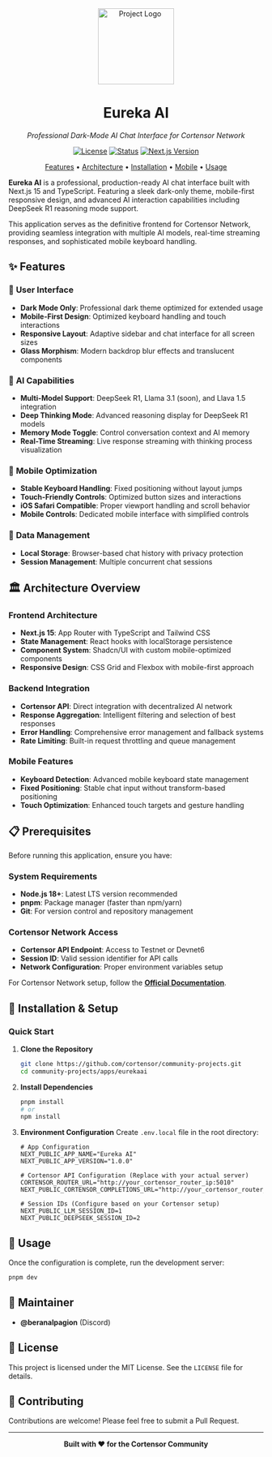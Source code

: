 <div align="center">

  <img src="https://avatars.githubusercontent.com/u/174224856?s=200&v=4" alt="Project Logo" width="150">

# **Eureka AI**

*Professional Dark-Mode AI Chat Interface for Cortensor Network*

<p>
<a href="./LICENSE"><img src="https://img.shields.io/badge/license-MIT-green.svg" alt="License"></a>
<a href="./STATUS.md"\><img src="https://img.shields.io/badge/status-active-success.svg" alt="Status"></a>
<a href="#"><img src="https://img.shields.io/badge/Next.js-15.2-blue.svg" alt="Next.js Version"></a>
</p>

<p align="center">
<a href="#-features">Features</a> •
<a href="#-architecture-overview">Architecture</a> •
<a href="#-installation--setup">Installation</a> •
<a href="#-mobile-optimization">Mobile</a> •
<a href="#-usage">Usage</a>
</p>
</div>

**Eureka AI** is a professional, production-ready AI chat interface built with Next.js 15 and TypeScript. Featuring a sleek dark-only theme, mobile-first responsive design, and advanced AI interaction capabilities including DeepSeek R1 reasoning mode support.

This application serves as the definitive frontend for Cortensor Network, providing seamless integration with multiple AI models, real-time streaming responses, and sophisticated mobile keyboard handling.

## ✨ Features

### 🎨 **User Interface**
  * **Dark Mode Only**: Professional dark theme optimized for extended usage
  * **Mobile-First Design**: Optimized keyboard handling and touch interactions
  * **Responsive Layout**: Adaptive sidebar and chat interface for all screen sizes
  * **Glass Morphism**: Modern backdrop blur effects and translucent components

### 🤖 **AI Capabilities**  
  * **Multi-Model Support**: DeepSeek R1, Llama 3.1 (soon), and Llava 1.5 integration
  * **Deep Thinking Mode**: Advanced reasoning display for DeepSeek R1 models
  * **Memory Mode Toggle**: Control conversation context and AI memory
  * **Real-Time Streaming**: Live response streaming with thinking process visualization

### 📱 **Mobile Optimization**
  * **Stable Keyboard Handling**: Fixed positioning without layout jumps
  * **Touch-Friendly Controls**: Optimized button sizes and interactions
  * **iOS Safari Compatible**: Proper viewport handling and scroll behavior
  * **Mobile Controls**: Dedicated mobile interface with simplified controls

### 💾 **Data Management**
  * **Local Storage**: Browser-based chat history with privacy protection
  * **Session Management**: Multiple concurrent chat sessions

## 🏛️ Architecture Overview

### **Frontend Architecture**
- **Next.js 15**: App Router with TypeScript and Tailwind CSS
- **State Management**: React hooks with localStorage persistence  
- **Component System**: Shadcn/UI with custom mobile-optimized components
- **Responsive Design**: CSS Grid and Flexbox with mobile-first approach

### **Backend Integration**
- **Cortensor API**: Direct integration with decentralized AI network
- **Response Aggregation**: Intelligent filtering and selection of best responses
- **Error Handling**: Comprehensive error management and fallback systems
- **Rate Limiting**: Built-in request throttling and queue management

### **Mobile Features**
- **Keyboard Detection**: Advanced mobile keyboard state management
- **Fixed Positioning**: Stable chat input without transform-based positioning
- **Touch Optimization**: Enhanced touch targets and gesture handling

## 📋 Prerequisites
Before running this application, ensure you have:

### **System Requirements**
  * **Node.js 18+**: Latest LTS version recommended
  * **pnpm**: Package manager (faster than npm/yarn)
  * **Git**: For version control and repository management

### **Cortensor Network Access**
  * **Cortensor API Endpoint**: Access to Testnet or Devnet6
  * **Session ID**: Valid session identifier for API calls
  * **Network Configuration**: Proper environment variables setup

For Cortensor Network setup, follow the **[Official Documentation](https://docs.cortensor.network/)**.

## 🔧 Installation & Setup

### **Quick Start**

1.  **Clone the Repository**
    ```bash
    git clone https://github.com/cortensor/community-projects.git
    cd community-projects/apps/eurekaai
    ```

2.  **Install Dependencies**
    ```bash
    pnpm install
    # or
    npm install
    ```

3.  **Environment Configuration**
    Create `.env.local` file in the root directory:
    ```env
    # App Configuration
    NEXT_PUBLIC_APP_NAME="Eureka AI"
    NEXT_PUBLIC_APP_VERSION="1.0.0"

    # Cortensor API Configuration (Replace with your actual server)
    CORTENSOR_ROUTER_URL="http://your_cortensor_router_ip:5010"
    NEXT_PUBLIC_CORTENSOR_COMPLETIONS_URL="http://your_cortensor_router_ip:5010/api/v1/completions"

    # Session IDs (Configure based on your Cortensor setup)
    NEXT_PUBLIC_LLM_SESSION_ID=1
    NEXT_PUBLIC_DEEPSEEK_SESSION_ID=2

    ```

## 🚀 Usage

Once the configuration is complete, run the development server:

```bash
pnpm dev
```

## 👤 Maintainer

  * **@beranalpagion** (Discord)

## 📄 License

This project is licensed under the MIT License. See the `LICENSE` file for details.

## 🤝 Contributing

Contributions are welcome! Please feel free to submit a Pull Request.

---

<div align="center">
<strong>Built with ❤️ for the Cortensor Community</strong>
</div>
